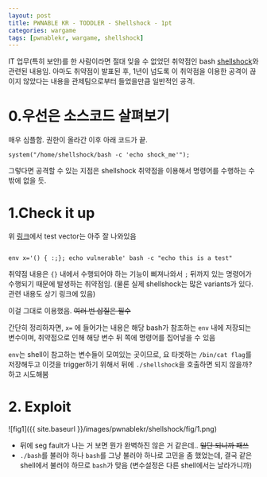 ```yaml
---
layout: post
title: PWNABLE KR - TODDLER - Shellshock - 1pt
categories: wargame
tags: [pwnablekr, wargame, shellshock]
---
```


IT 업무(특히 보안)를 한 사람이라면 절대 잊을 수 없었던 취약점인 bash [shellshock](https://en.wikipedia.org/wiki/Shellshock_(software_bug))와 관련된 내용임. 아마도 취약점이 발표된 후, 1년이 넘도록 이 취약점을 이용한 공격이 끊이지 않았다는 내용을 관제팀으로부터 들었을만큼 일반적인 공격.

# 0.우선은 소스코드 살펴보기
  매우 심플함. 권한이 올라간 이후 아래 코드가 끝.

  ```{.c}
  system("/home/shellshock/bash -c 'echo shock_me'");
  ```
  그렇다면 공격할 수 있는 지점은 shellshock 취약점을 이용해서 명령어를 수행하는 수 밖에 없을 듯.

# 1.Check it up
  위 [링크](https://en.wikipedia.org/wiki/Shellshock_(software_bug))에서 test vector는 아주 잘 나와있음

  ```shell

env x='() { :;}; echo vulnerable' bash -c "echo this is a test"

  ```

  취약점 내용은 ```{}``` 내에서 수행되어야 하는 기능이 삐져나와서 ```;``` 뒤까지 있는 명령어가 수행되기 때문에 발생하는 취약점임. (물론 실제 shellshock는 많은 variants가 있다. 관련 내용도 상기 링크에 있음)

  이걸 그대로 이용했음. ~~여러 번 삽질은 필수~~

  간단히 정리하자면, ```x=``` 에 들어가는 내용은 해당 bash가 참조하는 ```env``` 내에 저장되는 변수이며, 취약점으로 인해 해당 변수 뒤 쪽에 명령어를 집어넣을 수 있음

  ```env```는 shell이 참고하는 변수들이 모여있는 곳이므로, 요 타겟하는 ```/bin/cat flag```를 저장해두고 이것을 trigger하기 위해서 뒤에 ```./shellshock```을 호출하면 되지 않을까? 하고 시도해봄

# 2. Exploit

  ![fig1]({{ site.baseurl }}/images/pwnablekr/shellshock/fig/1.png)

  * 뒤에 seg fault가 나는 거 보면 뭔가 완벽하진 않은 거 같은데.. ~~일단 되니까 패쓰~~
  * ```./bash```를 불러야 하나 ```bash```를 그냥 불러야 하나로 고민을 좀 했었는데, 결국 같은 shell에서 불러야 하므로 ```bash```가 맞음 (변수설정은 다른 shell에서는 날라가니까)
